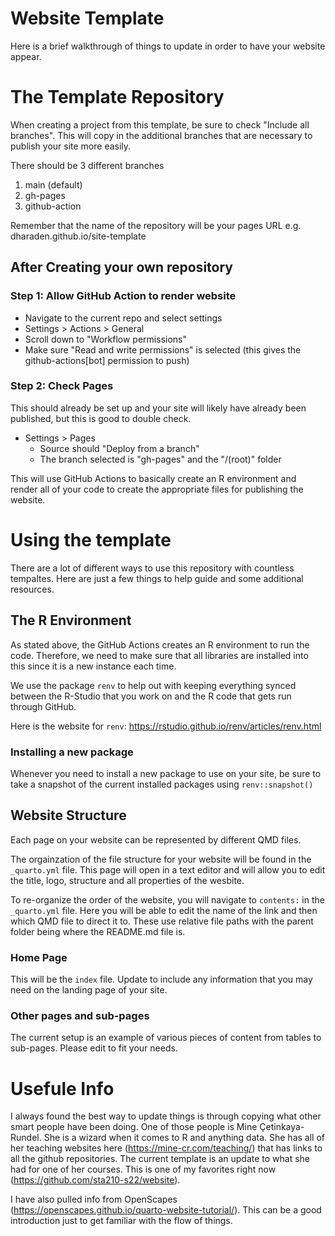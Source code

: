 # Website Template

Here is a brief walkthrough of things to update in order to have your website appear. 

# The Template Repository

When creating a project from this template, be sure to check "Include all branches". This will copy in the additional branches that are necessary to publish your site more easily.

There should be 3 different branches
1. main (default)
2. gh-pages
3. github-action

Remember that the name of the repository will be your pages URL
e.g. dharaden.github.io/site-template

## After Creating your own repository

### Step 1: Allow GitHub Action to render website
- Navigate to the current repo and select settings
- Settings > Actions > General
- Scroll down to "Workflow permissions"
-  Make sure "Read and write permissions" is selected (this gives the github-actions[bot] permission to push)

### Step 2: Check Pages
This should already be set up and your site will likely have already been published, but this is good to double check. 

- Settings > Pages 
    - Source should "Deploy from a branch"
    - The branch selected is "gh-pages" and the "/(root)" folder

This will use GitHub Actions to basically create an R environment and render all of your code to create the appropriate files for publishing the website.  

# Using the template

There are a lot of different ways to use this repository with countless tempaltes. Here are just a few things to help guide and some additional resources. 

## The R Environment
As stated above, the GitHub Actions creates an R environment to run the code. Therefore, we need to make sure that all libraries are installed into this since it is a new instance each time. 

We use the package `renv` to help out with keeping everything synced between the R-Studio that you work on and the R code that gets run through GitHub. 

Here is the website for `renv`: https://rstudio.github.io/renv/articles/renv.html

### Installing a new package 
Whenever you need to install a new package to use on your site, be sure to take a snapshot of the current installed packages using `renv::snapshot()`


## Website Structure
Each page on your website can be represented by different QMD files. 

The orgainzation of the file structure for your website will be found in the `_quarto.yml` file. This page will open in a text editor and will allow you to edit the title, logo, structure and all properties of the wesbite.

To re-organize the order of the website, you will navigate to `contents:` in the `_quarto.yml` file. Here you will be able to edit the name of the link and then which QMD file to direct it to. These use relative file paths with the parent folder being where the README.md file is. 

### Home Page
This will be the `index` file. Update to include any information that you may need on the landing page of your site. 

### Other pages and sub-pages
The current setup is an example of various pieces of content from tables to sub-pages. Please edit to fit your needs. 

# Usefule Info
I always found the best way to update things is through copying what other smart people have been doing. One of those people is Mine Çetinkaya-Rundel. She is a wizard when it comes to R and anything data. She has all of her teaching websites here (https://mine-cr.com/teaching/) that has links to all the github repositories. The current template is an update to what she had for one of her courses. This is one of my favorites right now (https://github.com/sta210-s22/website). 

I have also pulled info from OpenScapes (https://openscapes.github.io/quarto-website-tutorial/). This can be a good introduction just to get familiar with the flow of things. 